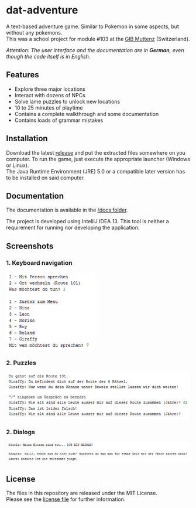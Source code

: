 # dat-adventure

A text-based adventure game. Similar to Pokemon in some aspects, but without any pokemons.  
This was a school project for module #103 at the [GIB Muttenz](http://www.gibm.ch) (Switzerland).

*Attention: The user interface and the documentation are in __German__, even though the code itself is in English.*

## Features
- Explore three major locations
- Interact with dozens of NPCs
- Solve lame puzzles to unlock new locations
- 10 to 25 minutes of playtime
- Contains a complete walkthrough and some documentation
- Contains loads of grammar mistakes

## Installation
Download the latest [release](https://github.com/drasive/dat-adventure/releases/) and put the extracted files somewhere on you computer. To run the game, just execute the appropriate launcher (Windows or Linux).  
The Java Runtime Environment (JRE) 5.0 or a compatible later version has to be installed on said computer.

## Documentation
The documentation is available in the [/docs folder](docs).

The project is developed using IntelliJ IDEA 13. This tool is neither a requirement for running nor developing the application.

## Screenshots
### 1. Keyboard navigation
![Keyboard navigation](/docs/_source/keyboard_navigation.png "Keyboard navigation")

### 2. Puzzles
![Puzzles](/docs/_source/puzzles.png "Puzzles")

### 2. Dialogs
![Dialogs](/docs/_source/dialogs.png "Dialogs")

## License
The files in this repository are released under the MIT License.  
Please see the [license file](LICENSE) for further information.
